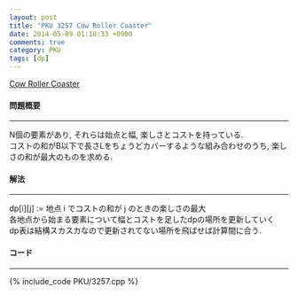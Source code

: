 ```yaml
---
layout: post
title: "PKU 3257 Cow Roller Coaster"
date: 2014-05-09 01:10:33 +0900
comments: true
category: PKU
tags: [dp]
---
```


[Cow Roller Coaster](http://poj.org/problem?id=3257)

#### 問題概要

****

N個の要素があり, それらは始点と幅, 楽しさとコストを持っている.  
コストの和がB以下で長さLをちょうどカバーするような組み合わせのうち, 楽しさの和が最大のものを求める.  

#### 解法

****

dp[i][j] := 地点 i でコストの和が j のときの楽しさの最大  
各地点から始まる要素について幅とコストを足したdpの場所を更新していく  
dp表は結構スカスカなので更新されてない場所を飛ばせば計算間に合う.  


#### コード

****

{% include_code PKU/3257.cpp %}

